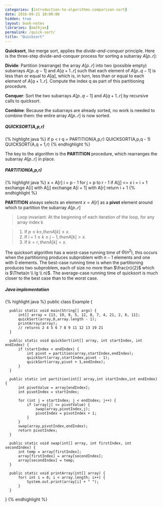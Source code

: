 ```yaml
---
categories: [introduction-to-algorithms-comparison-sort]
date: 2016-09-21 10:00:00
hidden: true
layout: book-notes
libraries: [mathjax]
permalink: /quick-sort/
title: "Quicksort"
---
```


__Quicksort__, like merge sort, applies the _divide-and-conquer_ principle. Here is the three-step divide-and-conquer process for sorting a subarray $A[p..r]$:

__Divide__: Partition (rearrange) the array $A[p..r]$ into two (possible empty) subarrays $A[p..q - 1]$ and $A[q + 1..r]$ such that each element of $A[p..q - 1]$ is less than or equal to $A[q]$, which is, in turn, less than or equal to each element of $A[q + 1..r]$. Compute the index q as part of this partitioning procedure.

__Conquer__: Sort the two subarrays $A[p..q - 1]$ and $A[q + 1..r]$ by recursive calls to quicksort.

__Combine__: Because the subarrays are already sorted, no work is needed to combine them: the entire array $A[p..r]$ is now sorted.

##### QUICKSORT(A,p,r)

{% highlight java %}
  if p < r
    q = PARTITION(A,p,r)
    QUICKSORT(A,p,q - 1)
    QUICKSORT(A,q + 1,r)
{% endhighlight %}

The key to the algorithm is the __PARTITION__ procedure, which rearranges the subarray $A[p..r]$ in place.

##### PARTITION(A,p,r)

{% highlight java %}
  x = A[r]
  i = p - 1
  for j = p to r - 1
    if A[j] <= x
      i = i + 1
      exchange A[i] with A[j]
  exchange A[i + 1] with A[r]
  return i + 1
{% endhighlight %}

__PARTITION__ always selects an element $x = A[r]$ as a __pivot__ element around which to partition the subarray $A[p..r]$

> Loop invariant: At the beginning of each iteration of the loop, for any array index k

> 1. If $p \leq k \leq, then A[k] \leq x$.
> 2. If $i + 1 \leq k \leq j - 1, then A[k] > x$.
> 3. If $k = r, then A[k] = x$.

The quicksort algorithm has a worst-case running time of $\Theta(n^2)$, this occurs when the partitioning produces subproblem with $n - 1$ elements and one with 0 elements. The best-case running time is when the partitioning produces two subproblem, each of size no more than $\frac{n}{2}$ which is $\Theta(n \\ lg \\ n)$. The average-case running time of quicksort is much closer to the best case than to the worst case.

##### Java implementation

{% highlight java %}
  public class Example {

      public static void main(String[] args) {
          int[] array = {13, 19, 9, 5, 12, 8, 7, 4, 21, 2, 6, 11};
          quickSort(array,0,array.length - 1);
          printArray(array);
          // returns 2 4 5 6 7 8 9 11 12 13 19 21
      }

      public static void quickSort(int[] array, int startIndex, int endIndex) {
          if (startIndex < endIndex) {
              int pivot = partition(array,startIndex,endIndex);
              quickSort(array,startIndex,pivot - 1);
              quickSort(array,pivot + 1,endIndex);
          }
      }

      public static int partition(int[] array,int startIndex,int endIndex) {
          int pivotValue = array[endIndex];
          int pivotIndex = startIndex;

          for (int j = startIndex; j < endIndex; j++) {
              if (array[j] <= pivotValue) {
                  swap(array,pivotIndex,j);
                  pivotIndex = pivotIndex + 1;
              }
          }
          swap(array,pivotIndex,endIndex);
          return pivotIndex;
      }

      public static void swap(int[] array, int firstIndex, int secondIndex) {
          int temp = array[firstIndex];
          array[firstIndex] = array[secondIndex];
          array[secondIndex] = temp;
      }

      public static void printArray(int[] array) {
          for( int i = 0; i < array.length; i++) {
              System.out.print(array[i] + " ");
          }
      }
  }
{% endhighlight %}